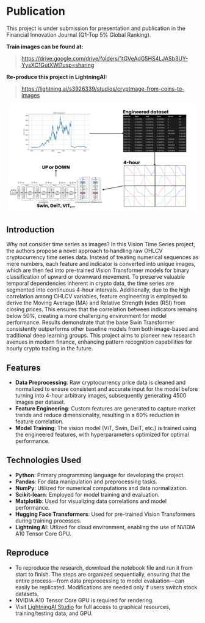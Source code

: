 # Publication 

This project is under submission for presentation and publication in the Financial Innovation Journal (Q1-Top 5% Global Ranking).

**Train images can be found at:**
> https://drive.google.com/drive/folders/1tGVeAdG5HS4LJASb3UY-YysXC1GutXWI?usp=sharing

**Re-produce this project in LightningAI:**
> https://lightning.ai/s3926339/studios/cryptmage-from-coins-to-images

![Your Banner](data/gg.png)

## Introduction 
Why not consider time series as images? In this Vision Time Series project, the authors propose a novel approach to handling raw OHLCV cryptocurrency time series data. Instead of treating numerical sequences as mere numbers, each feature and indicator is converted into unique images, which are then fed into pre-trained Vision Transformer models for binary classification of upward or downward movement. To preserve valuable temporal dependencies inherent in crypto data, the time series are segmented into continuous 4-hour intervals. Additionally, due to the high correlation among OHLCV variables, feature engineering is employed to derive the Moving Average (MA) and Relative Strength Index (RSI) from closing prices. This ensures that the correlation between indicators remains below 50%, creating a more challenging environment for model performance. Results demonstrate that the base Swin Transformer consistently outperforms other baseline models from both image-based and traditional deep learning groups. This project aims to pioneer new research avenues in modern finance, enhancing pattern recognition capabilities for hourly crypto trading in the future.

## Features

- **Data Preprocessing**: Raw cryptocurrency price data is cleaned and normalized to ensure consistent and accurate input for the model before turning into 4-hour arbitrary images, subsequently generating 4500 images per dataset. 
- **Feature Engineering**: Custom features are generated to capture market trends and reduce dimensionality, resulting in a 60% reduction in feature correlation.
- **Model Training**: The vision model (ViT, Swin, DeiT, etc.) is trained using the engineered features, with hyperparameters optimized for optimal performance.

## Technologies Used

- **Python**: Primary programming language for developing the project.
- **Pandas**: For data manipulation and preprocessing tasks.
- **NumPy**: Utilized for numerical computations and data normalization.
- **Scikit-learn**: Employed for model training and evaluation.
- **Matplotlib**: Used for visualizing data correlations and model performance.
- **Hugging Face Transformers**: Used for pre-trained Vision Transformers during training processes.
- **Lightning AI**: Utlized for cloud environment, enabling the use of NVIDIA A10 Tensor Core GPU.

## Reproduce

- To reproduce the research, download the notebook file and run it from start to finish. The steps are organized sequentially, ensuring that the entire process—from data preprocessing to model evaluation—can easily be replicated. Modifications are needed only if users switch stock datasets. 
- NVIDIA A10 Tensor Core GPU is required for rendering.
- Visit [LightningAI Studio](https://lightning.ai/s3926339/studios/cryptmage-from-coins-to-images) for full access to graphical resources, training/testing data, and GPU. 

